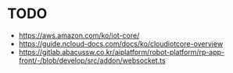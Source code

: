 # TODO
- https://aws.amazon.com/ko/iot-core/
- https://guide.ncloud-docs.com/docs/ko/cloudiotcore-overview
- https://gitlab.abacussw.co.kr/aiplatform/robot-platform/rp-app-front/-/blob/develop/src/addon/websocket.ts


